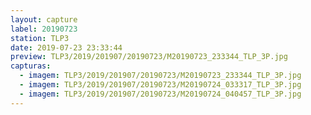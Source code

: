 ```yaml
---
layout: capture
label: 20190723
station: TLP3
date: 2019-07-23 23:33:44
preview: TLP3/2019/201907/20190723/M20190723_233344_TLP_3P.jpg
capturas:
  - imagem: TLP3/2019/201907/20190723/M20190723_233344_TLP_3P.jpg
  - imagem: TLP3/2019/201907/20190723/M20190724_033317_TLP_3P.jpg
  - imagem: TLP3/2019/201907/20190723/M20190724_040457_TLP_3P.jpg
---
```

